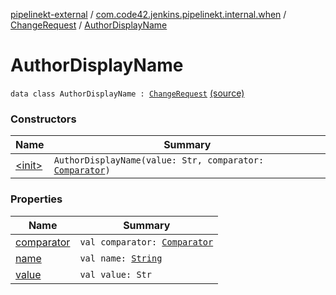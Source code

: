 [pipelinekt-external](../../../index.md) / [com.code42.jenkins.pipelinekt.internal.when](../../index.md) / [ChangeRequest](../index.md) / [AuthorDisplayName](./index.md)

# AuthorDisplayName

`data class AuthorDisplayName : `[`ChangeRequest`](../index.md) [(source)](https://github.com/code42/pipelinekt/tree/master/internal/src/main/kotlin/com/code42/jenkins/pipelinekt/internal/when/ChangeRequest.kt#L38)

### Constructors

| Name | Summary |
|---|---|
| [&lt;init&gt;](-init-.md) | `AuthorDisplayName(value: Str, comparator: `[`Comparator`](../../../com.code42.jenkins.pipelinekt.core/-comparator/index.md)`)` |

### Properties

| Name | Summary |
|---|---|
| [comparator](comparator.md) | `val comparator: `[`Comparator`](../../../com.code42.jenkins.pipelinekt.core/-comparator/index.md) |
| [name](name.md) | `val name: `[`String`](https://kotlinlang.org/api/latest/jvm/stdlib/kotlin/-string/index.html) |
| [value](value.md) | `val value: Str` |
